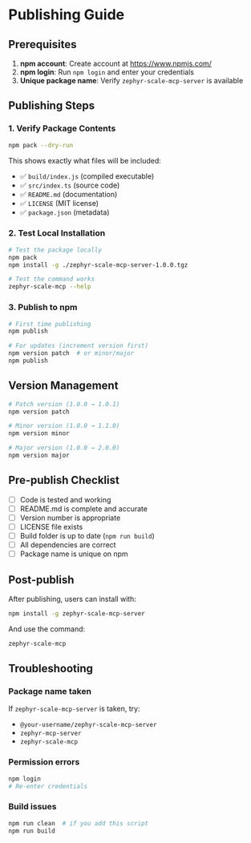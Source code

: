 # Publishing Guide

## Prerequisites

1. **npm account**: Create account at https://www.npmjs.com/
2. **npm login**: Run `npm login` and enter your credentials
3. **Unique package name**: Verify `zephyr-scale-mcp-server` is available

## Publishing Steps

### 1. Verify Package Contents
```bash
npm pack --dry-run
```

This shows exactly what files will be included:
- ✅ `build/index.js` (compiled executable)
- ✅ `src/index.ts` (source code)
- ✅ `README.md` (documentation)
- ✅ `LICENSE` (MIT license)
- ✅ `package.json` (metadata)

### 2. Test Local Installation
```bash
# Test the package locally
npm pack
npm install -g ./zephyr-scale-mcp-server-1.0.0.tgz

# Test the command works
zephyr-scale-mcp --help
```

### 3. Publish to npm
```bash
# First time publishing
npm publish

# For updates (increment version first)
npm version patch  # or minor/major
npm publish
```

## Version Management

```bash
# Patch version (1.0.0 → 1.0.1)
npm version patch

# Minor version (1.0.0 → 1.1.0)
npm version minor

# Major version (1.0.0 → 2.0.0)
npm version major
```

## Pre-publish Checklist

- [ ] Code is tested and working
- [ ] README.md is complete and accurate
- [ ] Version number is appropriate
- [ ] LICENSE file exists
- [ ] Build folder is up to date (`npm run build`)
- [ ] All dependencies are correct
- [ ] Package name is unique on npm

## Post-publish

After publishing, users can install with:
```bash
npm install -g zephyr-scale-mcp-server
```

And use the command:
```bash
zephyr-scale-mcp
```

## Troubleshooting

### Package name taken
If `zephyr-scale-mcp-server` is taken, try:
- `@your-username/zephyr-scale-mcp-server`
- `zephyr-mcp-server`
- `zephyr-scale-mcp`

### Permission errors
```bash
npm login
# Re-enter credentials
```

### Build issues
```bash
npm run clean  # if you add this script
npm run build
